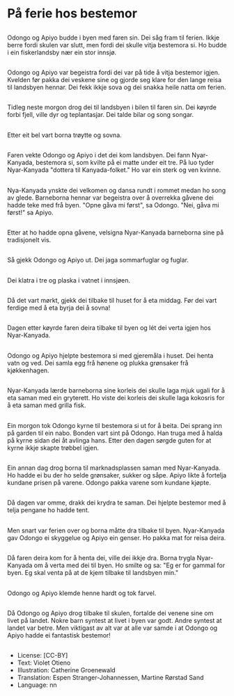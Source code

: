 # På ferie hos bestemor

##
Odongo og Apiyo budde i byen med faren sin. Dei såg fram til ferien. Ikkje berre fordi skulen var slutt, men fordi dei skulle vitja bestemora si. Ho budde i ein fiskerlandsby nær ein stor innsjø.

##
Odongo og Apiyo var begeistra fordi dei var på tide å vitja bestemor igjen. Kvelden før pakka dei veskene sine og gjorde seg klare for den lange reisa til landsbyen hennar. Dei fekk ikkje sova og dei snakka heile natta om ferien.

##
Tidleg neste morgon drog dei til landsbyen i bilen til faren sin. Dei køyrde forbi fjell, ville dyr og teplantasjar. Dei talde bilar og song songar.

##
Etter eit bel vart borna trøytte og sovna.

##
Faren vekte Odongo og Apiyo i det dei kom landsbyen. Dei fann Nyar-Kanyada, bestemora si, som kvilte på ei matte under eit tre. På luo tyder Nyar-Kanyada "dottera til Kanyada-folket." Ho var ein sterk og ven kvinne.

##
Nya-Kanyada ynskte dei velkomen og dansa rundt i rommet medan ho song av glede. Barneborna hennar var begeistra over å overrekka gåvene dei hadde teke med frå byen. "Opne gåva mi først", sa Odongo. "Nei, gåva mi først!" sa Apiyo.

##
Etter at ho hadde opna gåvene, velsigna Nyar-Kanyada barneborna sine på tradisjonelt vis.

##
Så gjekk Odongo og Apiyo ut. Dei jaga sommarfuglar og fuglar.

##
Dei klatra i tre og plaska i vatnet i innsjøen.

##
Då det vart mørkt, gjekk dei tilbake til huset for å eta middag. Før dei vart ferdige med å eta byrja dei å sovna!

##
Dagen etter køyrde faren deira tilbake til byen og lét dei verta igjen hos Nyar-Kanyada.

##
Odongo og Apiyo hjelpte bestemora si med gjeremåla i huset. Dei henta vatn og ved. Dei samla egg frå hønene og plukka grønsaker frå kjøkkenhagen.

##
Nyar-Kanyada lærde barneborna sine korleis dei skulle laga mjuk ugali for å eta saman med ein gryterett. Ho viste dei korleis dei skulle laga kokosris for å eta saman med grilla fisk.

##
Ein morgon tok Odongo kyrne til bestemora si ut for å beita. Dei sprang inn på garden til ein nabo. Bonden vart sint på Odongo. Han truga med å halda på kyrne sidan dei åt avlinga hans. Etter den dagen sørgde guten for at kyrne ikkje skapte trøbbel igjen.

##
Ein annan dag drog borna til marknadsplassen saman med Nyar-Kanyada. Ho hadde ei bu der ho selde grønsaker, sukker og såpe. Apiyo likte å fortelja kundane prisen på varene. Odongo pakka varene som kundane kjøpte.

##
Då dagen var omme, drakk dei krydra te saman. Dei hjelpte bestemor med å telja pengane ho hadde tent.

##
Men snart var ferien over og borna måtte dra tilbake til byen. Nyar-Kanyada gav Odongo ei skyggelue og Apiyo ein genser. Ho pakka mat for reisa deira.

##
Då faren deira kom for å henta dei, ville dei ikkje dra. Borna trygla Nyar-Kanyada om å verta med dei til byen. Ho smilte og sa: "Eg er for gammal for byen. Eg skal venta på at de kjem tilbake til landsbyen min."

##
Odongo og Apiyo klemde henne hardt og tok farvel.

##
Då Odongo og Apiyo drog tilbake til skulen, fortalde dei venene sine om livet på landet. Nokre barn syntest at livet i byen var godt. Andre syntest at landet var betre. Men viktigast av alt var at alle var samde i at Odongo og Apiyo hadde ei fantastisk bestemor!

##
* License: [CC-BY]
* Text: Violet Otieno
* Illustration: Catherine Groenewald
* Translation: Espen Stranger-Johannessen, Martine Rørstad Sand
* Language: nn
